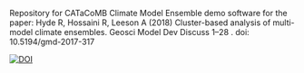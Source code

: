 Repository for CATaCoMB Climate Model Ensemble demo software for the paper:
Hyde R, Hossaini R, Leeson A (2018) Cluster-based analysis of multi-model climate ensembles. Geosci Model Dev Discuss 1–28 . doi: 10.5194/gmd-2017-317

<a href="https://doi.org/10.5281/zenodo.1250841"><img src="https://zenodo.org/badge/DOI/10.5281/zenodo.1250841.svg" alt="DOI"></a>
